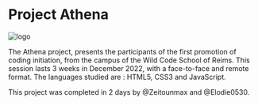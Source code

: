# Project Athena

![logo](https://user-images.githubusercontent.com/120447954/216831622-1f2683b9-e059-4631-9845-e3f4e59e6acc.png)

The Athena project, presents the participants of the first promotion of coding initiation, from the campus of the Wild Code School of Reims.
This session lasts 3 weeks in December 2022, with a face-to-face and remote format.
The languages ​​studied are : HTML5, CSS3 and JavaScript.

This project was completed in 2 days by @Zeitounmax and @Elodie0530.
